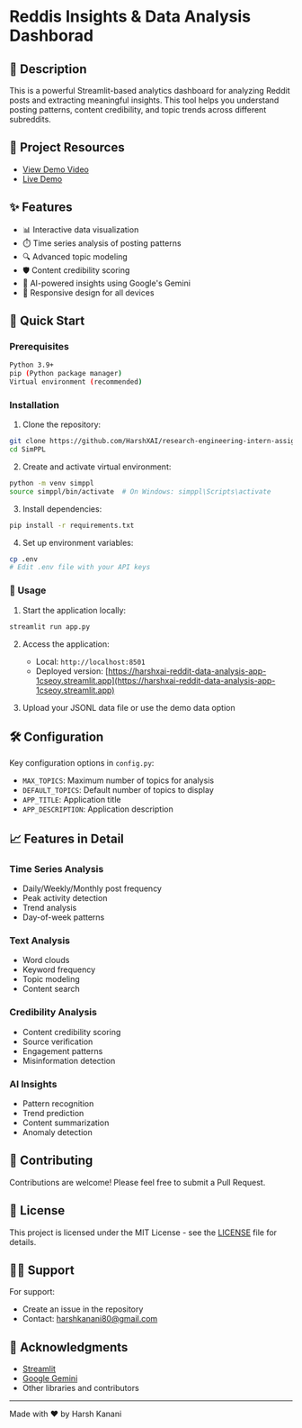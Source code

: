 # Reddis Insights & Data Analysis Dashborad

## 📝 Description
This is a powerful Streamlit-based analytics dashboard for analyzing Reddit posts and extracting meaningful insights. This tool helps you understand posting patterns, content credibility, and topic trends across different subreddits.

## 🔗 Project Resources
- [View Demo Video](https://drive.google.com/file/d/1pl_s2kArg87zchSNf3Aex0XVxOK7GxQ0/view?usp=sharing)
- [Live Demo](https://harshxai-reddit-data-analysis-app-1cseoy.streamlit.app)

## ✨ Features
- 📊 Interactive data visualization
- ⏱️ Time series analysis of posting patterns
- 🔍 Advanced topic modeling
- 🛡️ Content credibility scoring
- 🤖 AI-powered insights using Google's Gemini
- 📱 Responsive design for all devices

## 🚀 Quick Start

### Prerequisites
```bash
Python 3.9+
pip (Python package manager)
Virtual environment (recommended)
```

### Installation
1. Clone the repository:
```bash
git clone https://github.com/HarshXAI/research-engineering-intern-assignment
cd SimPPL
```

2. Create and activate virtual environment:
```bash
python -m venv simppl
source simppl/bin/activate  # On Windows: simppl\Scripts\activate
```

3. Install dependencies:
```bash
pip install -r requirements.txt
```

4. Set up environment variables:
```bash
cp .env
# Edit .env file with your API keys
```

### 🎯 Usage

1. Start the application locally:
```bash
streamlit run app.py
```

2. Access the application:
   - Local: `http://localhost:8501`
   - Deployed version: [https://harshxai-reddit-data-analysis-app-1cseoy.streamlit.app](https://harshxai-reddit-data-analysis-app-1cseoy.streamlit.app)

3. Upload your JSONL data file or use the demo data option


## 🛠️ Configuration
Key configuration options in `config.py`:
- `MAX_TOPICS`: Maximum number of topics for analysis
- `DEFAULT_TOPICS`: Default number of topics to display
- `APP_TITLE`: Application title
- `APP_DESCRIPTION`: Application description

## 📈 Features in Detail

### Time Series Analysis
- Daily/Weekly/Monthly post frequency
- Peak activity detection
- Trend analysis
- Day-of-week patterns

### Text Analysis
- Word clouds
- Keyword frequency
- Topic modeling
- Content search

### Credibility Analysis
- Content credibility scoring
- Source verification
- Engagement patterns
- Misinformation detection

### AI Insights
- Pattern recognition
- Trend prediction
- Content summarization
- Anomaly detection

## 🤝 Contributing
Contributions are welcome! Please feel free to submit a Pull Request.

## 📝 License
This project is licensed under the MIT License - see the [LICENSE](LICENSE) file for details.

## 🙋‍♂️ Support
For support:
- Create an issue in the repository
- Contact: harshkanani80@gmail.com

## 🌟 Acknowledgments
- [Streamlit](https://streamlit.io/)
- [Google Gemini](https://deepmind.google/technologies/gemini/)
- Other libraries and contributors

---
Made with ❤️ by Harsh Kanani
